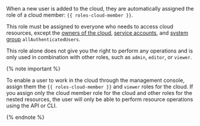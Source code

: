 When a new user is added to the cloud, they are automatically assigned the role of a cloud member: `{{ roles-cloud-member }}`.

This role must be assigned to everyone who needs to access cloud resources, except the [owners of the cloud](../resource-manager/concepts/resources-hierarchy.md#owner), [service accounts](../iam/concepts/users/service-accounts.md), and [system group](../iam/concepts/access-control/system-group.md) `allAuthenticatedUsers`.

This role alone does not give you the right to perform any operations and is only used in combination with other roles, such as `admin`, `editor`, or `viewer`.

{% note important %}

To enable a user to work in the cloud through the management console, assign them the  `{{ roles-cloud-member }}` and `viewer` roles for the cloud. If you assign only the cloud member role for the cloud and other roles for the nested resources, the user will only be able to perform resource operations using the API or CLI.

{% endnote %}

